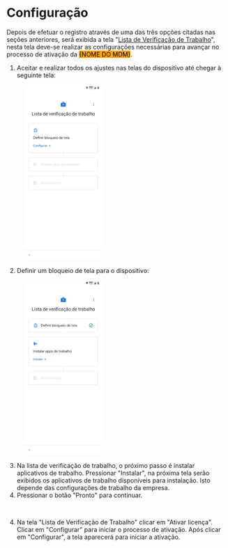 # Configuração

Depois de efetuar o registro através de uma das três opções citadas nas seções anteriores, será exibida a tela "[Lista de Verificação de Trabalho](configuracao.md)", nesta tela deve-se realizar as configurações necessárias para avançar no processo de ativação da <mark style="background-color:orange;">{NOME DO MDM}</mark>.

1. Aceitar e realizar todos os ajustes nas telas do dispositivo até chegar à seguinte tela:

<figure><img src="../../.gitbook/assets/Screenshot_20230824-113928.png" alt="" width="180"><figcaption></figcaption></figure>

2. Definir um bloqueio de tela para o dispositivo:

<figure><img src="../../.gitbook/assets/Screenshot_20230824-113947.png" alt="" width="180"><figcaption></figcaption></figure>

3. Na lista de verificação de trabalho, o próximo passo é instalar aplicativos de trabalho. Pressionar "Instalar", na próxima tela serão exibidos os aplicativos de trabalho disponíveis para instalação. Isto depende das configurações de trabalho da empresa.&#x20;
4. Pressionar o botão "Pronto" para continuar.&#x20;

<figure><img src="https://lh4.googleusercontent.com/ok0__OcOz2I4cQjA1DasTK4X3YqAKxWaYZklty4aQjgbtsobpinnYs1e6ze0wdhmt5UC7c1AGC9Xb_ldj_oGLBt0JuYJdSj9ZHE5Z-B2sW5y9fiUXOaXA7b6YLwUO9bNg3i_7DJJHrxz" alt="" width="375"><figcaption></figcaption></figure>

4. Na tela "Lista de Verificação de Trabalho" clicar em  "Ativar licença". Clicar em "Configurar" para iniciar o processo de ativação. Após clicar em "Configurar", a tela aparecerá para iniciar a ativação.

<figure><img src="https://lh6.googleusercontent.com/VOaPxSD5W9pWoS_P-rNHwYuABExbadvlUJOLnbIYtlqPqVe68-nfxNOsW2ecYdge-ItvKpx7tYO7ncNWCRg97njLpd5r-45aS9auhrk8Cvzj31zHIr5eTbj6UCdWZ0yCRgmhNIZngRbb" alt="" width="375"><figcaption></figcaption></figure>
